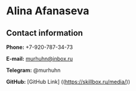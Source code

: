 # Alina Afanaseva

## Contact information

**Phone:** +7-920-787-34-73

**E-mail:** murhuhn@inbox.ru

**Telegram:** @murhuhn

**GitHub:** [GitHub Link] ((https://skillbox.ru/media/))
